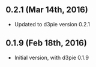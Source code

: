 ## 0.2.1 (Mar 14th, 2016)
* Updated to d3pie version 0.2.1

## 0.1.9 (Feb 18th, 2016)
* Initial version, with d3pie 0.1.9
